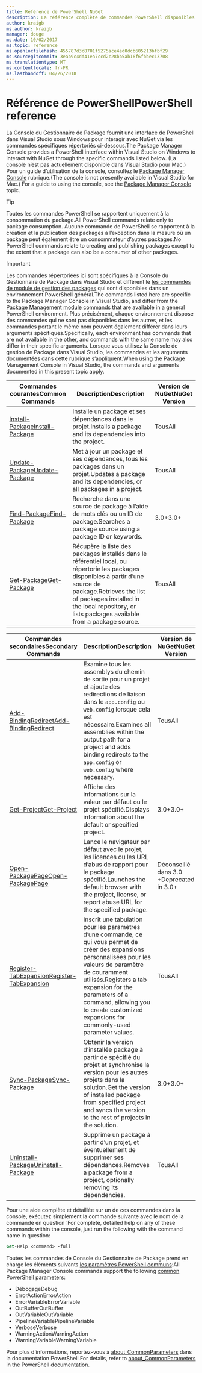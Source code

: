 ```yaml
---
title: Référence de PowerShell NuGet
description: La référence complète de commandes PowerShell disponibles dans la Console du Gestionnaire de Package NuGet dans Visual Studio.
author: kraigb
ms.author: kraigb
manager: douge
ms.date: 10/02/2017
ms.topic: reference
ms.openlocfilehash: 455787d3c8701f5275ace4ed0dcb605213bfbf29
ms.sourcegitcommit: 3eab9c4dd41ea7ccd2c28bb5ab16f6fbbec13708
ms.translationtype: MT
ms.contentlocale: fr-FR
ms.lasthandoff: 04/26/2018
---
```

# <a name="powershell-reference"></a><span data-ttu-id="54330-103">Référence de PowerShell</span><span class="sxs-lookup"><span data-stu-id="54330-103">PowerShell reference</span></span>

<span data-ttu-id="54330-104">La Console du Gestionnaire de Package fournit une interface de PowerShell dans Visual Studio sous Windows pour interagir avec NuGet via les commandes spécifiques répertoriés ci-dessous.</span><span class="sxs-lookup"><span data-stu-id="54330-104">The Package Manager Console provides a PowerShell interface within Visual Studio on Windows to interact with NuGet through the specific commands listed below.</span></span> <span data-ttu-id="54330-105">(La console n’est pas actuellement disponible dans Visual Studio pour Mac.) Pour un guide d’utilisation de la console, consultez le [Package Manager Console](../tools/package-manager-console.md) rubrique.</span><span class="sxs-lookup"><span data-stu-id="54330-105">(The console is not presently available in Visual Studio for Mac.) For a guide to using the console, see the [Package Manager Console](../tools/package-manager-console.md) topic.</span></span>

> [!Tip]
> <span data-ttu-id="54330-106">Toutes les commandes PowerShell se rapportent uniquement à la consommation du package.</span><span class="sxs-lookup"><span data-stu-id="54330-106">All PowerShell commands relate only to package consumption.</span></span> <span data-ttu-id="54330-107">Aucune commande de PowerShell se rapportent à la création et la publication des packages à l’exception dans la mesure où un package peut également être un consommateur d’autres packages.</span><span class="sxs-lookup"><span data-stu-id="54330-107">No PowerShell commands relate to creating and publishing packages except to the extent that a package can also be a consumer of other packages.</span></span>

> [!Important]
> <span data-ttu-id="54330-108">Les commandes répertoriées ici sont spécifiques à la Console du Gestionnaire de Package dans Visual Studio et diffèrent le [les commandes de module de gestion des packages](/powershell/module/packagemanagement/?view=powershell-6) qui sont disponibles dans un environnement PowerShell général.</span><span class="sxs-lookup"><span data-stu-id="54330-108">The commands listed here are specific to the Package Manager Console in Visual Studio, and differ from the [Package Management module commands](/powershell/module/packagemanagement/?view=powershell-6) that are available in a general PowerShell environment.</span></span> <span data-ttu-id="54330-109">Plus précisément, chaque environnement dispose des commandes qui ne sont pas disponibles dans les autres, et les commandes portant le même nom peuvent également différer dans leurs arguments spécifiques.</span><span class="sxs-lookup"><span data-stu-id="54330-109">Specifically, each environment has commands that are not available in the other, and commands with the same name may also differ in their specific arguments.</span></span> <span data-ttu-id="54330-110">Lorsque vous utilisez la Console de gestion de Package dans Visual Studio, les commandes et les arguments documentées dans cette rubrique s’appliquent.</span><span class="sxs-lookup"><span data-stu-id="54330-110">When using the Package Management Console in Visual Studio, the commands and arguments documented in this present topic apply.</span></span>

| <span data-ttu-id="54330-111">Commandes courantes</span><span class="sxs-lookup"><span data-stu-id="54330-111">Common Commands</span></span> | <span data-ttu-id="54330-112">Description</span><span class="sxs-lookup"><span data-stu-id="54330-112">Description</span></span> | <span data-ttu-id="54330-113">Version de NuGet</span><span class="sxs-lookup"><span data-stu-id="54330-113">NuGet Version</span></span> |
| --- | --- | --- |
| [<span data-ttu-id="54330-114">Install-Package</span><span class="sxs-lookup"><span data-stu-id="54330-114">Install-Package</span></span>](ps-ref-install-package.md) | <span data-ttu-id="54330-115">Installe un package et ses dépendances dans le projet.</span><span class="sxs-lookup"><span data-stu-id="54330-115">Installs a package and its dependencies into the project.</span></span> | <span data-ttu-id="54330-116">Tous</span><span class="sxs-lookup"><span data-stu-id="54330-116">All</span></span> |
| [<span data-ttu-id="54330-117">Update-Package</span><span class="sxs-lookup"><span data-stu-id="54330-117">Update-Package</span></span>](ps-ref-update-package.md) | <span data-ttu-id="54330-118">Met à jour un package et ses dépendances, tous les packages dans un projet.</span><span class="sxs-lookup"><span data-stu-id="54330-118">Updates a package and its dependencies, or all packages in a project.</span></span> | <span data-ttu-id="54330-119">Tous</span><span class="sxs-lookup"><span data-stu-id="54330-119">All</span></span> |
| [<span data-ttu-id="54330-120">Find-Package</span><span class="sxs-lookup"><span data-stu-id="54330-120">Find-Package</span></span>](ps-ref-find-package.md) | <span data-ttu-id="54330-121">Recherche dans une source de package à l’aide de mots clés ou un ID de package.</span><span class="sxs-lookup"><span data-stu-id="54330-121">Searches a package source using a package ID or keywords.</span></span> | <span data-ttu-id="54330-122">3.0+</span><span class="sxs-lookup"><span data-stu-id="54330-122">3.0+</span></span> |
| [<span data-ttu-id="54330-123">Get-Package</span><span class="sxs-lookup"><span data-stu-id="54330-123">Get-Package</span></span>](ps-ref-get-package.md) | <span data-ttu-id="54330-124">Récupère la liste des packages installés dans le référentiel local, ou répertorie les packages disponibles à partir d’une source de package.</span><span class="sxs-lookup"><span data-stu-id="54330-124">Retrieves the list of packages installed in the local repository, or lists packages available from a package source.</span></span> | <span data-ttu-id="54330-125">Tous</span><span class="sxs-lookup"><span data-stu-id="54330-125">All</span></span> |

| <span data-ttu-id="54330-126">Commandes secondaires</span><span class="sxs-lookup"><span data-stu-id="54330-126">Secondary Commands</span></span> | <span data-ttu-id="54330-127">Description</span><span class="sxs-lookup"><span data-stu-id="54330-127">Description</span></span> | <span data-ttu-id="54330-128">Version de NuGet</span><span class="sxs-lookup"><span data-stu-id="54330-128">NuGet Version</span></span> |
| --- | --- | --- |
| [<span data-ttu-id="54330-129">Add-BindingRedirect</span><span class="sxs-lookup"><span data-stu-id="54330-129">Add-BindingRedirect</span></span>](ps-ref-add-bindingredirect.md) | <span data-ttu-id="54330-130">Examine tous les assemblys du chemin de sortie pour un projet et ajoute des redirections de liaison dans le `app.config` ou `web.config` lorsque cela est nécessaire.</span><span class="sxs-lookup"><span data-stu-id="54330-130">Examines all assemblies within the output path for a project and adds binding redirects to the `app.config` or `web.config` where necessary.</span></span> | <span data-ttu-id="54330-131">Tous</span><span class="sxs-lookup"><span data-stu-id="54330-131">All</span></span> |
| [<span data-ttu-id="54330-132">Get-Project</span><span class="sxs-lookup"><span data-stu-id="54330-132">Get-Project</span></span>](ps-ref-get-project.md) | <span data-ttu-id="54330-133">Affiche des informations sur la valeur par défaut ou le projet spécifié.</span><span class="sxs-lookup"><span data-stu-id="54330-133">Displays information about the default or specified project.</span></span> | <span data-ttu-id="54330-134">3.0+</span><span class="sxs-lookup"><span data-stu-id="54330-134">3.0+</span></span> |
| [<span data-ttu-id="54330-135">Open-PackagePage</span><span class="sxs-lookup"><span data-stu-id="54330-135">Open-PackagePage</span></span>](ps-ref-open-packagepage.md) | <span data-ttu-id="54330-136">Lance le navigateur par défaut avec le projet, les licences ou les URL d’abus de rapport pour le package spécifié.</span><span class="sxs-lookup"><span data-stu-id="54330-136">Launches the default browser with the project, license, or report abuse URL for the specified package.</span></span> | <span data-ttu-id="54330-137">Déconseillé dans 3.0 +</span><span class="sxs-lookup"><span data-stu-id="54330-137">Deprecated in 3.0+</span></span> |
| [<span data-ttu-id="54330-138">Register-TabExpansion</span><span class="sxs-lookup"><span data-stu-id="54330-138">Register-TabExpansion</span></span>](ps-ref-register-tabexpansion.md) | <span data-ttu-id="54330-139">Inscrit une tabulation pour les paramètres d’une commande, ce qui vous permet de créer des expansions personnalisées pour les valeurs de paramètre de couramment utilisés.</span><span class="sxs-lookup"><span data-stu-id="54330-139">Registers a tab expansion for the parameters of a command, allowing you to create customized expansions for commonly-used parameter values.</span></span> | <span data-ttu-id="54330-140">Tous</span><span class="sxs-lookup"><span data-stu-id="54330-140">All</span></span> |
| [<span data-ttu-id="54330-141">Sync-Package</span><span class="sxs-lookup"><span data-stu-id="54330-141">Sync-Package</span></span>](ps-ref-sync-package.md) | <span data-ttu-id="54330-142">Obtenir la version d’installée package à partir de spécifié du projet et synchronise la version pour les autres projets dans la solution.</span><span class="sxs-lookup"><span data-stu-id="54330-142">Get the version of installed package from specified project and syncs the version to the rest of projects in the solution.</span></span> | <span data-ttu-id="54330-143">3.0+</span><span class="sxs-lookup"><span data-stu-id="54330-143">3.0+</span></span> |
| [<span data-ttu-id="54330-144">Uninstall-Package</span><span class="sxs-lookup"><span data-stu-id="54330-144">Uninstall-Package</span></span>](ps-ref-uninstall-package.md) | <span data-ttu-id="54330-145">Supprime un package à partir d’un projet, et éventuellement de supprimer ses dépendances.</span><span class="sxs-lookup"><span data-stu-id="54330-145">Removes a package from a project, optionally removing its dependencies.</span></span> | <span data-ttu-id="54330-146">Tous</span><span class="sxs-lookup"><span data-stu-id="54330-146">All</span></span> |

<span data-ttu-id="54330-147">Pour une aide complète et détaillée sur un de ces commandes dans la console, exécutez simplement la commande suivante avec le nom de la commande en question :</span><span class="sxs-lookup"><span data-stu-id="54330-147">For complete, detailed help on any of these commands within the console, just run the following with the command name in question:</span></span>

```ps
Get-Help <command> -full
```

<span data-ttu-id="54330-148">Toutes les commandes de Console du Gestionnaire de Package prend en charge les éléments suivants [les paramètres PowerShell communs](http://go.microsoft.com/fwlink/?LinkID=113216):</span><span class="sxs-lookup"><span data-stu-id="54330-148">All Package Manager Console commands support the following [common PowerShell parameters](http://go.microsoft.com/fwlink/?LinkID=113216):</span></span>

- <span data-ttu-id="54330-149">Débogage</span><span class="sxs-lookup"><span data-stu-id="54330-149">Debug</span></span>
- <span data-ttu-id="54330-150">ErrorAction</span><span class="sxs-lookup"><span data-stu-id="54330-150">ErrorAction</span></span>
- <span data-ttu-id="54330-151">ErrorVariable</span><span class="sxs-lookup"><span data-stu-id="54330-151">ErrorVariable</span></span>
- <span data-ttu-id="54330-152">OutBuffer</span><span class="sxs-lookup"><span data-stu-id="54330-152">OutBuffer</span></span>
- <span data-ttu-id="54330-153">OutVariable</span><span class="sxs-lookup"><span data-stu-id="54330-153">OutVariable</span></span>
- <span data-ttu-id="54330-154">PipelineVariable</span><span class="sxs-lookup"><span data-stu-id="54330-154">PipelineVariable</span></span>
- <span data-ttu-id="54330-155">Verbose</span><span class="sxs-lookup"><span data-stu-id="54330-155">Verbose</span></span>
- <span data-ttu-id="54330-156">WarningAction</span><span class="sxs-lookup"><span data-stu-id="54330-156">WarningAction</span></span>
- <span data-ttu-id="54330-157">WarningVariable</span><span class="sxs-lookup"><span data-stu-id="54330-157">WarningVariable</span></span>

<span data-ttu-id="54330-158">Pour plus d’informations, reportez-vous à [about_CommonParameters](http://go.microsoft.com/fwlink/?LinkID=113216) dans la documentation PowerShell.</span><span class="sxs-lookup"><span data-stu-id="54330-158">For details, refer to [about_CommonParameters](http://go.microsoft.com/fwlink/?LinkID=113216) in the PowerShell documentation.</span></span>
